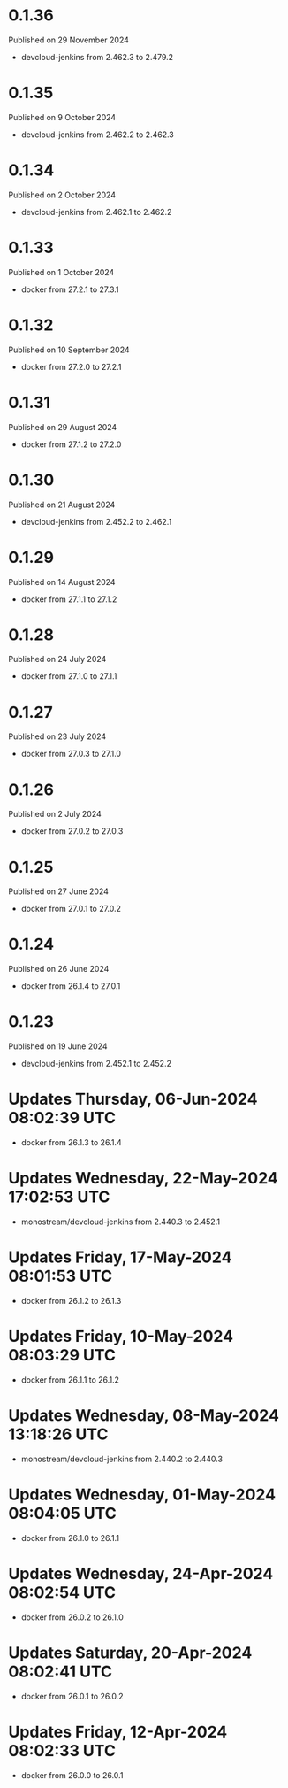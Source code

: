 # 0.1.36

Published on 29 November 2024

- devcloud-jenkins from 2.462.3 to 2.479.2

# 0.1.35

Published on 9 October 2024

- devcloud-jenkins from 2.462.2 to 2.462.3

# 0.1.34

Published on 2 October 2024

- devcloud-jenkins from 2.462.1 to 2.462.2

# 0.1.33

Published on 1 October 2024

- docker from 27.2.1 to 27.3.1

# 0.1.32

Published on 10 September 2024

- docker from 27.2.0 to 27.2.1

# 0.1.31

Published on 29 August 2024

- docker from 27.1.2 to 27.2.0

# 0.1.30

Published on 21 August 2024

- devcloud-jenkins from 2.452.2 to 2.462.1

# 0.1.29

Published on 14 August 2024

- docker from 27.1.1 to 27.1.2

# 0.1.28

Published on 24 July 2024

- docker from 27.1.0 to 27.1.1

# 0.1.27

Published on 23 July 2024

- docker from 27.0.3 to 27.1.0

# 0.1.26

Published on 2 July 2024

- docker from 27.0.2 to 27.0.3

# 0.1.25

Published on 27 June 2024

- docker from 27.0.1 to 27.0.2

# 0.1.24

Published on 26 June 2024

- docker from 26.1.4 to 27.0.1

# 0.1.23

Published on 19 June 2024

- devcloud-jenkins from 2.452.1 to 2.452.2

# Updates Thursday, 06-Jun-2024 08:02:39 UTC
- docker from 26.1.3 to 26.1.4

# Updates Wednesday, 22-May-2024 17:02:53 UTC
- monostream/devcloud-jenkins from 2.440.3 to 2.452.1

# Updates Friday, 17-May-2024 08:01:53 UTC
- docker from 26.1.2 to 26.1.3

# Updates Friday, 10-May-2024 08:03:29 UTC
- docker from 26.1.1 to 26.1.2

# Updates Wednesday, 08-May-2024 13:18:26 UTC
- monostream/devcloud-jenkins from 2.440.2 to 2.440.3

# Updates Wednesday, 01-May-2024 08:04:05 UTC
- docker from 26.1.0 to 26.1.1

# Updates Wednesday, 24-Apr-2024 08:02:54 UTC
- docker from 26.0.2 to 26.1.0

# Updates Saturday, 20-Apr-2024 08:02:41 UTC
- docker from 26.0.1 to 26.0.2

# Updates Friday, 12-Apr-2024 08:02:33 UTC
- docker from 26.0.0 to 26.0.1

